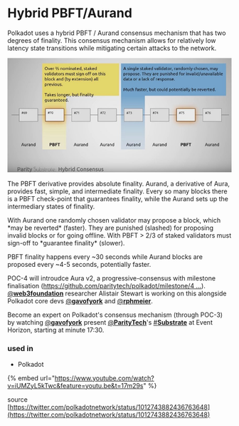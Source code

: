 # Hybrid PBFT/Aurand

Polkadot uses a hybrid PBFT / Aurand consensus mechanism that has two degrees of finality. This consensus mechanism allows for relatively low latency state transitions while mitigating certain attacks to the network.

![](../.gitbook/assets/polkadot-aurand.jpeg)

The PBFT derivative provides absolute finality. Aurand, a derivative of Aura, provides fast, simple, and intermediate finality. Every so many blocks there is a PBFT check-point that guarantees finality, while the Aurand sets up the intermediary states of finality.

With Aurand one randomly chosen validator may propose a block, which \*may be reverted\* \(faster\). They are punished \(slashed\) for proposing invalid blocks or for going offline. With PBFT &gt; 2/3 of staked validators must sign-off to \*guarantee finality\* \(slower\).

PBFT finality happens every ~30 seconds while Aurand blocks are proposed every ~4-5 seconds, potentially faster.

POC-4 will introudce Aura v2, a progressive-consensus with milestone finalisation \([https://github.com/paritytech/polkadot/milestone/4 …](https://t.co/vX5a2Z0lL5)\). [@**web3foundation**](https://twitter.com/web3foundation) researcher Alistair Stewart is working on this alongside Polkadot core devs [@**gavofyork**](https://twitter.com/gavofyork) and [@**rphmeier**](https://twitter.com/rphmeier).

Become an expert on Polkadot's consensus mechanism \(through POC-3\) by watching [@**gavofyork**](https://twitter.com/gavofyork) present [@**ParityTech**](https://twitter.com/ParityTech)'s [\#**Substrate**](https://twitter.com/hashtag/Substrate?src=hash) at Event Horizon, starting at minute 17:30.

### used in

* Polkadot

{% embed url="https://www.youtube.com/watch?v=iUMZyL5kTwc&feature=youtu.be&t=17m29s" %}

source [https://twitter.com/polkadotnetwork/status/1012743882436763648](https://twitter.com/polkadotnetwork/status/1012743882436763648)

